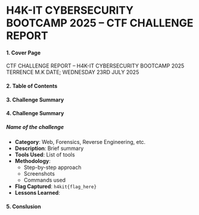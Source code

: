 # H4K-IT CYBERSECURITY BOOTCAMP 2025 – CTF CHALLENGE REPORT

#### 1. **Cover Page**

CTF CHALLENGE REPORT – H4K-IT CYBERSECURITY BOOTCAMP 2025
TERRENCE M.K
DATE; WEDNESDAY 23RD JULY 2025


#### 2. **Table of Contents**
#### 3. **Challenge Summary**
#### 4. **Challenge Summary**
##### Name of the challenge

- **Category**: Web, Forensics, Reverse Engineering, etc.
- **Description**: Brief summary
- **Tools Used**: List of tools
- **Methodology**:
    - Step-by-step approach
    - Screenshots 
    - Commands used
- **Flag Captured**: `h4kit{flag_here}`
- **Lessons Learned**:

#### 5. **Conslusion**
